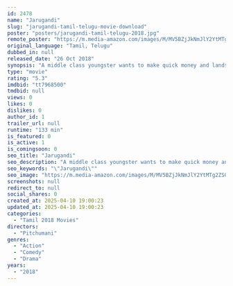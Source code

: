 ```yaml
---
id: 2478
name: "Jarugandi"
slug: "jarugandi-tamil-telugu-movie-download"
poster: "posters/jarugandi-tamil-telugu-2018.jpg"
remote_poster: "https://m.media-amazon.com/images/M/MV5BZjJkNmJlY2YtMTg2ZS00M2FhLWI3YWQtMTFkZWYzY2Y2ZDlmXkEyXkFqcGc@._V1_SX300.jpg"
original_language: "Tamil, Telugu"
dubbed_in: null
released_date: "26 Oct 2018"
synopsis: "A middle class youngster wants to make quick money and lands in a mess."
type: "movie"
rating: "5.3"
imdbid: "tt7968500"
tmdbid: null
views: 0
likes: 0
dislikes: 0
author_id: 1
trailer_url: null
runtime: "133 min"
is_featured: 0
is_active: 1
is_comingsoon: 0
seo_title: "Jarugandi"
seo_description: "A middle class youngster wants to make quick money and lands in a mess."
seo_keywords: "\"Jarugandi\""
seo_image: "https://m.media-amazon.com/images/M/MV5BZjJkNmJlY2YtMTg2ZS00M2FhLWI3YWQtMTFkZWYzY2Y2ZDlmXkEyXkFqcGc@._V1_SX300.jpg"
screenshots: null
redirect_to: null
social_shares: 0
created_at: 2025-04-10 19:00:23
updated_at: 2025-04-10 19:00:23
categories:
  - "Tamil 2018 Movies"
directors:
  - "Pitchumani"
genres:
  - "Action"
  - "Comedy"
  - "Drama"
years:
  - "2018"
---
```

